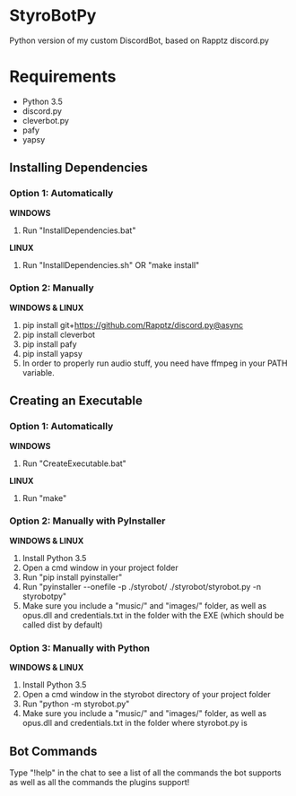 # StyroBotPy
Python version of my custom DiscordBot, based on Rapptz discord.py

# Requirements
- Python 3.5
- discord.py
- cleverbot.py
- pafy
- yapsy

## Installing Dependencies
### Option 1: Automatically 
**WINDOWS**

1. Run "InstallDependencies.bat"

**LINUX**

1. Run "InstallDependencies.sh" OR "make install"

### Option 2: Manually 
**WINDOWS & LINUX**

1. pip install git+https://github.com/Rapptz/discord.py@async
2. pip install cleverbot
3. pip install pafy
4. pip install yapsy
5. In order to properly run audio stuff, you need have ffmpeg in your PATH variable. 

## Creating an Executable
### Option 1: Automatically
**WINDOWS**

1. Run "CreateExecutable.bat"

**LINUX**

1. Run "make"

### Option 2: Manually with PyInstaller
**WINDOWS & LINUX**

1. Install Python 3.5
2. Open a cmd window in your project folder
3. Run "pip install pyinstaller"
4. Run "pyinstaller --onefile -p ./styrobot/ ./styrobot/styrobot.py -n styrobotpy"
5. Make sure you include a "music/" and "images/" folder, as well as opus.dll and credentials.txt in the folder with the EXE (which should be called dist by default)

### Option 3: Manually with Python
**WINDOWS & LINUX**

1. Install Python 3.5
2. Open a cmd window in the styrobot directory of your project folder
3. Run "python -m styrobot.py"
4. Make sure you include a "music/" and "images/" folder, as well as opus.dll and credentials.txt in the folder where styrobot.py is

## Bot Commands
Type "!help" in the chat to see a list of all the commands the bot supports as well as all the commands the plugins support!
